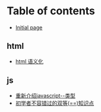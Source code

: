 # Table of contents

* [Initial page](README.md)

## html

* [html 语义化](html/html-yu-yi-hua.md)

## js

* [重新介绍javascript--类型](js/zhong-xin-jie-shao-javascript-lei-xing.md)
* [初学者不容错过的双等\(==\)知识点](js/chu-xue-zhe-bu-rong-cuo-guo-de-shuang-deng-zhi-shi-dian.md)

